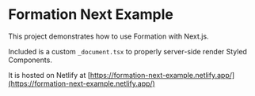 # Formation Next Example

This project demonstrates how to use Formation with Next.js.

Included is a custom `_document.tsx` to properly server-side render
Styled Components.

It is hosted on Netlify at [https://formation-next-example.netlify.app/](https://formation-next-example.netlify.app/)